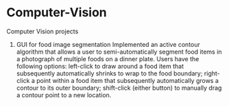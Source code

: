 # Computer-Vision
Computer Vision projects

1. GUI for food image segmentation
Implemented an active contour algorithm that allows a user to semi-automatically segment food items in a photograph of multiple foods on a dinner plate. 
Users have the following options: left-click to draw around a food item that subsequently automatically shrinks to wrap to the food boundary; right-click a point within a food item that subsequently automatically grows a contour to its outer boundary; shift-click (either button) to manually drag a contour point to a new location.